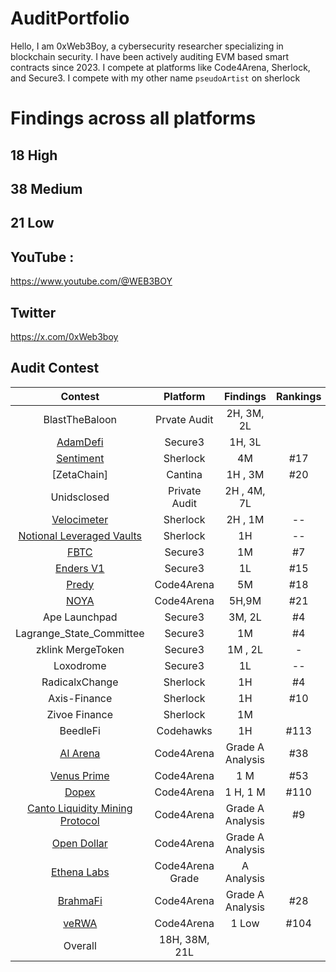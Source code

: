 # AuditPortfolio

Hello, I am 0xWeb3Boy, a cybersecurity researcher specializing in blockchain security. I have been actively auditing EVM based smart contracts since 2023. I compete at platforms like Code4Arena, Sherlock, and Secure3. I compete with my other name `pseudoArtist` on sherlock

# Findings across all platforms

## 18 High 
## 38 Medium 
## 21 Low 



## YouTube :
https://www.youtube.com/@WEB3BOY
## Twitter
https://x.com/0xWeb3boy




## Audit Contest

| Contest | Platform | Findings | Rankings | 
|:--:|:--:|:--:|:--:|
| BlastTheBaloon | Prvate Audit |  2H, 3M, 2L |  |  
| [AdamDefi](https://app.secure3.io/b14f6c27c9?tab=submission) | Secure3| 1H, 3L |  |  
| [Sentiment](https://github.com/sherlock-audit/2024-06-velocimeter-judging/issues) | Sherlock |  4M | #17 |  
| [ZetaChain] | Cantina |1H , 3M | #20 |  
| Unidsclosed |Private Audit| 2H , 4M, 7L|  |  
| [Velocimeter](https://github.com/sherlock-audit/2024-06-velocimeter-judging/issues) | Sherlock | 2H , 1M | -- |  
| [Notional Leveraged Vaults](https://github.com/sherlock-audit/2024-06-leveraged-vaults-judging/issues/28) |Sherlock| 1H | -- |  
| [FBTC](https://app.secure3.io/614576bf93?tab=winners) | Secure3 |1M | #7 |  
| [Enders V1](https://app.secure3.io/16a8f0eebf?tab=winners) | Secure3| 1L | #15 |  
| [Predy](https://code4rena.com/audits/2024-05-predy#top) | Code4Arena|5M | #18  |  
| [NOYA](https://code4rena.com/audits/2024-04-noya#top) | Code4Arena|5H,9M | #21 | 
| Ape Launchpad | Secure3|3M, 2L | #4  |
| Lagrange_State_Committee| Secure3 |1M | #4  | 
| zklink MergeToken| Secure3 |1M , 2L | - |
| Loxodrome| Secure3 |1L | --  | 
| RadicalxChange | Sherlock|1H | #4  | 
| Axis-Finance | Sherlock|1H | #10  | 
| Zivoe Finance | Sherlock |1M |  |  
| BeedleFi | Codehawks |1H | #113 |  
| [AI Arena](https://code4rena.com/audits/2024-02-ai-arena#top) | Code4Arena|Grade A Analysis | #38  | 
| [Venus Prime](https://code4rena.com/audits/2023-09-venus-prime) |Code4Arena |1 M | #53  |  
| [Dopex](https://code4rena.com/audits/2023-08-dopex) |Code4Arena |1 H, 1 M | #110  |
| [Canto Liquidity Mining Protocol](https://code4rena.com/audits/2023-10-canto-liquidity-mining-protocol) |Code4Arena| Grade A Analysis | #9 |
| [Open Dollar](https://code4rena.com/audits/2023-10-open-dollar) | Code4Arena|Grade A Analysis | 
| [Ethena Labs](https://code4rena.com/audits/2023-10-ethena-labs) |Code4Arena Grade| A Analysis  |  
| [BrahmaFi](https://code4rena.com/reports/2023-10-brahma) |Code4Arena| Grade A Analysis | #28 | 
| [veRWA](https://code4rena.com/reports/2023-08-verwa) |Code4Arena| 1 Low | #104 | 
| Overall | 18H, 38M, 21L |   |








